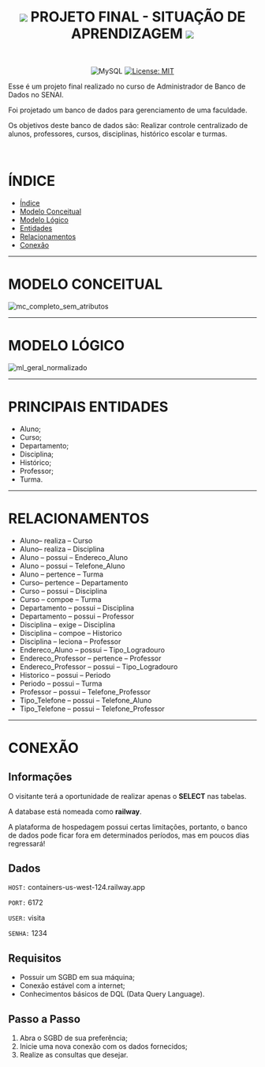 <h1 align='center'>
  <img src="https://icongr.am/material/database.svg?size=30&color=127369">
  PROJETO FINAL - SITUAÇÃO DE APRENDIZAGEM
  <img src="https://icongr.am/material/database.svg?size=30&color=127369">
</h1>

</br>

<div align='center'>

  ![MySQL](https://img.shields.io/badge/mysql-127369.svg?style=for-the-badge&logo=mysql&logoColor=white)
  [![License: MIT](https://img.shields.io/badge/License-MIT-127369.svg?style=for-the-badge)](https://opensource.org/licenses/MIT)

</div>

Esse é um projeto final realizado no curso de Administrador de Banco de Dados no SENAI.

Foi projetado um banco de dados para gerenciamento de uma faculdade. 

Os objetivos deste banco de dados são: Realizar controle centralizado de alunos, professores, cursos, disciplinas, histórico escolar e turmas.

</br>


# ÍNDICE

- [Índice](#índice)
- [Modelo Conceitual](#modelo-conceitual)
- [Modelo Lógico](#modelo-lógico)
- [Entidades](#entidades)
- [Relacionamentos](#relacionamentos)
- [Conexão](#conexão)

---

# MODELO CONCEITUAL

![mc_completo_sem_atributos](https://user-images.githubusercontent.com/107576199/232987853-056fd87f-553c-4b8e-afa6-afc1a14eeefe.png)

---

# MODELO LÓGICO

![ml_geral_normalizado](https://user-images.githubusercontent.com/107576199/232988475-1aa70e65-c26c-426e-85cf-1933a276ebe4.png)

---

# PRINCIPAIS ENTIDADES

- Aluno;
- Curso;
- Departamento;
- Disciplina;
- Histórico;
- Professor;
- Turma.

---

# RELACIONAMENTOS

-	Aluno– realiza – Curso
-	Aluno– realiza – Disciplina
-	Aluno – possui – Endereco_Aluno
-	Aluno – possui – Telefone_Aluno
-	Aluno – pertence – Turma
-	Curso– pertence – Departamento
-	Curso – possui – Disciplina
-	Curso – compoe – Turma
-	Departamento – possui – Disciplina
-	Departamento – possui – Professor
-	Disciplina – exige – Disciplina
-	Disciplina – compoe – Historico
-	Disciplina – leciona – Professor
-	Endereco_Aluno – possui – Tipo_Logradouro
-	Endereco_Professor – pertence – Professor
-	Endereco_Professor – possui – Tipo_Logradouro
-	Historico – possui – Periodo
-	Periodo – possui – Turma
-	Professor – possui – Telefone_Professor
-	Tipo_Telefone – possui – Telefone_Aluno
-	Tipo_Telefone – possui – Telefone_Professor

---

# CONEXÃO

## Informações

O visitante terá a oportunidade de realizar apenas o **SELECT** nas tabelas.

A database está nomeada como **railway**.

A plataforma de hospedagem possui certas limitações, portanto, o banco de dados pode ficar fora em determinados períodos, mas em poucos dias regressará!

## Dados

`HOST:` containers-us-west-124.railway.app

`PORT:` 6172

`USER:` visita

`SENHA:` 1234

## Requisitos

- Possuir um SGBD em sua máquina;
- Conexão estável com a internet;
- Conhecimentos básicos de DQL (Data Query Language).

## Passo a Passo

1. Abra o SGBD de sua preferência;
2. Inicie uma nova conexão com os dados fornecidos;
3. Realize as consultas que desejar.




